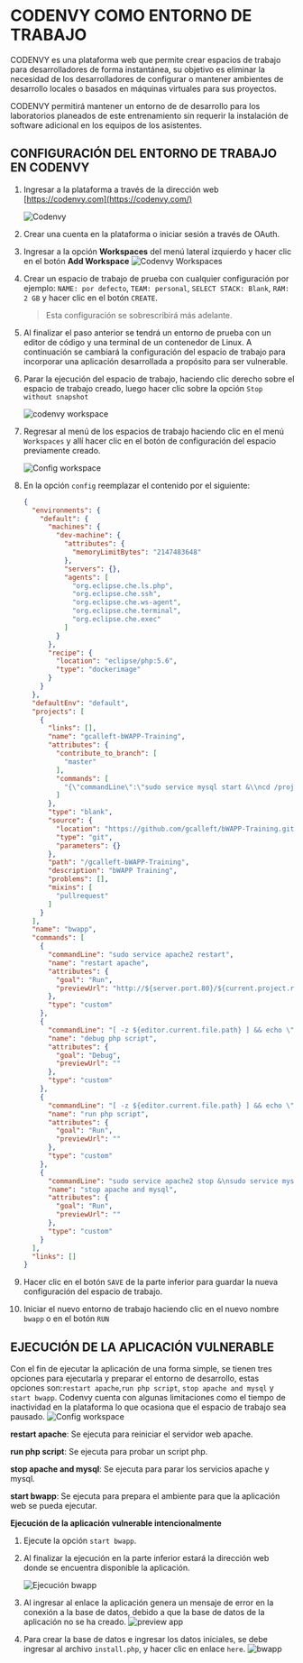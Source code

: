# CODENVY COMO ENTORNO DE TRABAJO

CODENVY es una plataforma web que permite crear espacios de trabajo para desarrolladores de forma instantánea, su objetivo es eliminar la necesidad de los desarrolladores de configurar o  mantener ambientes de desarrollo locales o basados en máquinas virtuales para sus  proyectos.

CODENVY permitirá mantener un entorno de de desarrollo para los laboratorios planeados de este entrenamiento sin requerir la instalación de software adicional en los equipos de los asistentes.



## CONFIGURACIÓN DEL ENTORNO DE TRABAJO EN CODENVY

1. Ingresar a la plataforma a través de la dirección web [https://codenvy.com](https://codenvy.com/)

   ![Codenvy](screenshots/screenshot01.png)

2. Crear una cuenta en la plataforma o iniciar sesión a través de OAuth.

3. Ingresar a la opción **Workspaces** del menú lateral izquierdo y hacer clic en el botón **Add Workspace** 
   ![Codenvy Workspaces](screenshots/screenshot02.png)

4. Crear un espacio de trabajo de prueba con cualquier configuración por ejemplo: `NAME: por defecto`, `TEAM: personal`, `SELECT STACK: Blank`, `RAM: 2 GB` y hacer clic en el botón `CREATE`.

   > Esta configuración se sobrescribirá más adelante. 
   
5. Al finalizar el paso anterior se tendrá un entorno de prueba con un editor de código y una terminal de un contenedor de Linux. A continuación se cambiará la configuración del espacio de trabajo para incorporar una aplicación desarrollada a propósito para ser vulnerable.

6. Parar la ejecución del espacio de trabajo, haciendo clic derecho sobre el espacio de trabajo creado, luego hacer clic sobre la opción `Stop without snapshot` 

   ![codenvy workspace](screenshots/screenshot03.png)

7. Regresar al menú de los espacios de trabajo haciendo clic en el menú `Workspaces` y allí hacer clic en el botón de configuración del espacio previamente creado.

   ![Config workspace](screenshots/screenshot04.png)

8. En la opción `config` reemplazar el contenido por el siguiente:

   ```json
   {
     "environments": {
       "default": {
         "machines": {
           "dev-machine": {
             "attributes": {
               "memoryLimitBytes": "2147483648"
             },
             "servers": {},
             "agents": [
               "org.eclipse.che.ls.php",
               "org.eclipse.che.ssh",
               "org.eclipse.che.ws-agent",
               "org.eclipse.che.terminal",
               "org.eclipse.che.exec"
             ]
           }
         },
         "recipe": {
           "location": "eclipse/php:5.6",
           "type": "dockerimage"
         }
       }
     },
     "defaultEnv": "default",
     "projects": [
       {
         "links": [],
         "name": "gcalleft-bWAPP-Training",
         "attributes": {
           "contribute_to_branch": [
             "master"
           ],
           "commands": [
             "{\"commandLine\":\"sudo service mysql start &\\ncd /projects/gcalleft-bWAPP-Training/\\nsudo sed '22c\\\\$db_password = \\\"root\\\";' admin/settings.php > admin/settings2.php\\nsudo mv admin/settings2.php admin/settings.php\\nsudo service apache2 start &\", \"name\":\"start bwapp\", \"attributes\":{\"goal\":\"Run\", \"previewUrl\":\"http://${server.port.80}/${current.project.relpath}\"}, \"type\":\"custom\"}"
           ]
         },
         "type": "blank",
         "source": {
           "location": "https://github.com/gcalleft/bWAPP-Training.git",
           "type": "git",
           "parameters": {}
         },
         "path": "/gcalleft-bWAPP-Training",
         "description": "bWAPP Training",
         "problems": [],
         "mixins": [
           "pullrequest"
         ]
       }
     ],
     "name": "bwapp",
     "commands": [
       {
         "commandLine": "sudo service apache2 restart",
         "name": "restart apache",
         "attributes": {
           "goal": "Run",
           "previewUrl": "http://${server.port.80}/${current.project.relpath}"
         },
         "type": "custom"
       },
       {
         "commandLine": "[ -z ${editor.current.file.path} ] && echo \"Open a PHP file in the editor before executing this command.\" || QUERY_STRING=\"start_debug=1&debug_host=localhost&debug_port=10137\" php ${editor.current.file.path}",
         "name": "debug php script",
         "attributes": {
           "goal": "Debug",
           "previewUrl": ""
         },
         "type": "custom"
       },
       {
         "commandLine": "[ -z ${editor.current.file.path} ] && echo \"Open a PHP file in the editor before executing this command.\" || php ${editor.current.file.path}",
         "name": "run php script",
         "attributes": {
           "goal": "Run",
           "previewUrl": ""
         },
         "type": "custom"
       },
       {
         "commandLine": "sudo service apache2 stop &\nsudo service mysql stop &",
         "name": "stop apache and mysql",
         "attributes": {
           "goal": "Run",
           "previewUrl": ""
         },
         "type": "custom"
       }
     ],
     "links": []
   }
   ```

9. Hacer clic en el botón `SAVE` de la parte inferior para guardar la nueva configuración del espacio de trabajo.

10. Iniciar el nuevo entorno de trabajo haciendo clic en el nuevo nombre `bwapp` o en el botón `RUN` 

    

## EJECUCIÓN DE LA APLICACIÓN VULNERABLE

Con el fin de ejecutar la aplicación de una forma simple, se tienen tres opciones para ejecutarla y preparar el entorno de desarrollo, estas opciones son:`restart apache`,`run php script`, `stop apache and mysql` y `start bwapp`. Codenvy cuenta con algunas limitaciones como el tiempo de inactividad en la plataforma lo que ocasiona que el espacio de trabajo sea pausado.   ![Config workspace](screenshots/screenshot08.png)

**restart apache**: Se ejecuta para reiniciar el servidor web apache.

**run php script**: Se ejecuta para probar un script php.

**stop apache and mysql**: Se ejecuta para parar los servicios apache y mysql.

**start bwapp**: Se ejecuta para prepara el ambiente para que la aplicación web se pueda ejecutar.



**Ejecución de la aplicación vulnerable intencionalmente**

1. Ejecute la opción `start bwapp`. 

2. Al finalizar la ejecución en la parte inferior estará la dirección web donde se encuentra disponible la aplicación.

   ![Ejecución bwapp](screenshots/screenshot09.png)

3. Al ingresar al enlace la aplicación genera un mensaje de error en la conexión a la base de datos, debido a que la base de datos de la aplicación no se ha creado.
   ![preview app](screenshots/screenshot10.png)

4. Para crear la base de datos e ingresar los datos iniciales, se debe ingresar al archivo `install.php`, y hacer clic en enlace `here`.
   ![bwapp](screenshots/screenshot11.png)

